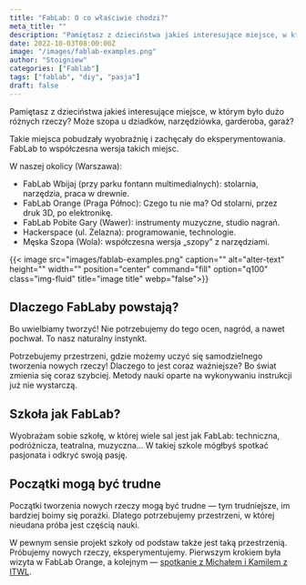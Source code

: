 ```yaml
---
title: "FabLab: O co właściwie chodzi?"
meta_title: ""
description: "Pamiętasz z dzieciństwa jakieś interesujące miejsce, w którym było dużo różnych rzeczy?"
date: 2022-10-03T08:00:00Z
image: "/images/fablab-examples.png"
author: "Stoigniew"
categories: ["Fablab"]
tags: ["fablab", "diy", "pasja"]
draft: false
---
```


Pamiętasz z dzieciństwa jakieś interesujące miejsce, w którym było dużo różnych rzeczy? Może szopa u dziadków, narzędziówka, garderoba, garaż? 

Takie miejsca pobudzały wyobraźnię i zachęcały do eksperymentowania. FabLab to współczesna wersja takich miejsc.

W naszej okolicy (Warszawa): 

* FabLab Wbijaj (przy parku fontann multimedialnych): stolarnia, narzędzia, praca w drewnie.
* FabLab Orange (Praga Północ): Czego tu nie ma? Od stolarni, przez druk 3D, po elektronikę.
* FabLab Pobite Gary (Wawer): instrumenty muzyczne, studio nagrań.
* Hackerspace (ul. Żelazna): programowanie, technologie.
* Męska Szopa (Wola): współczesna wersja „szopy” z narzędziami.

{{< image src="images/fablab-examples.png" caption="" alt="alter-text" height="" width="" position="center" command="fill" option="q100" class="img-fluid" title="image title"  webp="false">}}

## Dlaczego FabLaby powstają? 

Bo uwielbiamy tworzyć! Nie potrzebujemy do tego ocen, nagród, a nawet pochwał. To nasz naturalny instynkt. 

Potrzebujemy przestrzeni, gdzie możemy uczyć się samodzielnego tworzenia nowych rzeczy! Dlaczego to jest coraz ważniejsze? Bo świat zmienia się coraz szybciej. Metody nauki oparte na wykonywaniu instrukcji już nie wystarczą.

## Szkoła jak FabLab? 
Wyobrażam sobie szkołę, w której wiele sal jest jak FabLab: techniczna, podróżnicza, teatralna, muzyczna… W takiej szkole mógłbyś spotkać pasjonata i odkryć swoją pasję.

## Początki mogą być trudne

Początki tworzenia nowych rzeczy mogą być trudne — tym trudniejsze, im bardziej boimy się porażki. Dlatego potrzebujemy przestrzeni, w której nieudana próba jest częścią nauki. 

W pewnym sensie projekt szkoły od podstaw także jest taką przestrzenią. Próbujemy nowych rzeczy, eksperymentujemy. Pierwszym krokiem była wizyta w FabLab Orange, a kolejnym — [spotkanie z Michałem i Kamilem z ITWL](/blog/fablab-itwl-spotkanie).